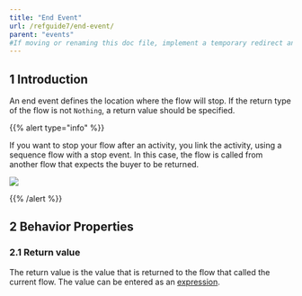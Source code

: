 ```yaml
---
title: "End Event"
url: /refguide7/end-event/
parent: "events"
#If moving or renaming this doc file, implement a temporary redirect and let the respective team know they should update the URL in the product. See Mapping to Products for more details.
---
```


## 1 Introduction

An end event defines the location where the flow will stop. If the return type of the flow is 
not `Nothing`, a return value should be specified.

{{% alert type="info" %}}

If you want to stop your flow after an activity, you link the activity, using a sequence flow with a stop event. In this case, the flow is called from another flow that expects the buyer to be returned.

![](attachments/819203/917940.png)

{{% /alert %}}

## 2 Behavior Properties

### 2.1 Return value

The return value is the value that is returned to the flow that called the current flow. The value can be entered as an [expression](expressions).
